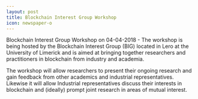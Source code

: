 ```yaml
---
layout: post
title: Blockchain Interest Group Workshop
icon: newspaper-o
---
```


Blockchain Interest Group Workshop on 04-04-2018 - The workshop is being hosted by the Blockchain Interest Group (BIG) located in Lero at the University of Limerick and is aimed at bringing together researchers and practitioners in blockchain from industry and academia. 

The workshop will allow researchers to present their ongoing research and gain feedback from other academics and industrial representatives. Likewise it will allow Industrial representatives discuss their interests in blockchain and (ideally) prompt joint research in areas of mutual interest.
